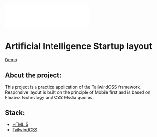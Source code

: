 ![logo](./src/Assets/Logo/aries.svg)
**<h1>Artificial Intelligence Startup layout</h1>**
[Demo](https://lightzone1981.github.io/aries/public)
**<h2>About the project:</h2>**
This project is a practice application of the TailwindCSS framework.
Responsive layout is built on the principle of Mobile first and is based on Flexbox technology and CSS Media queries.

<h2>Stack:</h2>

* [HTML 5](http://htmlbook.ru/samhtml5/sintaksis-html5)
* [TailwindCSS](https://tailwindcss.com)
